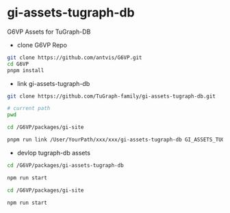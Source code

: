 # gi-assets-tugraph-db

G6VP Assets for TuGraph-DB

- clone G6VP Repo

```bash
git clone https://github.com/antvis/G6VP.git
cd G6VP
pnpm install
```

- link gi-assets-tugraph-db

```bash
git clone https://github.com/TuGraph-family/gi-assets-tugraph-db.git

# current path
pwd

cd /G6VP/packages/gi-site

pnpm run link /User/YourPath/xxx/xxx/gi-assets-tugraph-db GI_ASSETS_TUGRAPH_DB

```

- devlop tugraph-db assets

```bash
cd /G6VP/packages/gi-assets-tugraph-db

npm run start

cd /G6VP/packages/gi-site

npm run start

```
